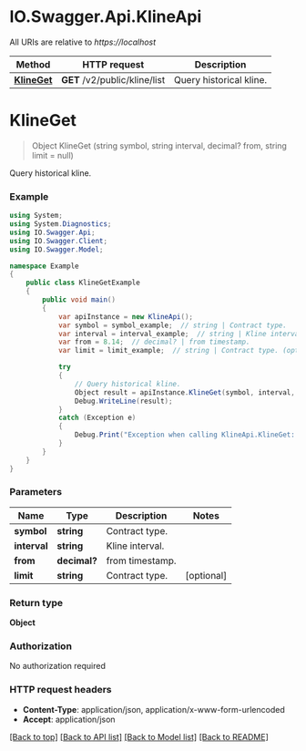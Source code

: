 # IO.Swagger.Api.KlineApi

All URIs are relative to *https://localhost*

Method | HTTP request | Description
------------- | ------------- | -------------
[**KlineGet**](KlineApi.md#klineget) | **GET** /v2/public/kline/list | Query historical kline.


<a name="klineget"></a>
# **KlineGet**
> Object KlineGet (string symbol, string interval, decimal? from, string limit = null)

Query historical kline.

### Example
```csharp
using System;
using System.Diagnostics;
using IO.Swagger.Api;
using IO.Swagger.Client;
using IO.Swagger.Model;

namespace Example
{
    public class KlineGetExample
    {
        public void main()
        {
            var apiInstance = new KlineApi();
            var symbol = symbol_example;  // string | Contract type.
            var interval = interval_example;  // string | Kline interval.
            var from = 8.14;  // decimal? | from timestamp.
            var limit = limit_example;  // string | Contract type. (optional) 

            try
            {
                // Query historical kline.
                Object result = apiInstance.KlineGet(symbol, interval, from, limit);
                Debug.WriteLine(result);
            }
            catch (Exception e)
            {
                Debug.Print("Exception when calling KlineApi.KlineGet: " + e.Message );
            }
        }
    }
}
```

### Parameters

Name | Type | Description  | Notes
------------- | ------------- | ------------- | -------------
 **symbol** | **string**| Contract type. | 
 **interval** | **string**| Kline interval. | 
 **from** | **decimal?**| from timestamp. | 
 **limit** | **string**| Contract type. | [optional] 

### Return type

**Object**

### Authorization

No authorization required

### HTTP request headers

 - **Content-Type**: application/json, application/x-www-form-urlencoded
 - **Accept**: application/json

[[Back to top]](#) [[Back to API list]](../README.md#documentation-for-api-endpoints) [[Back to Model list]](../README.md#documentation-for-models) [[Back to README]](../README.md)

